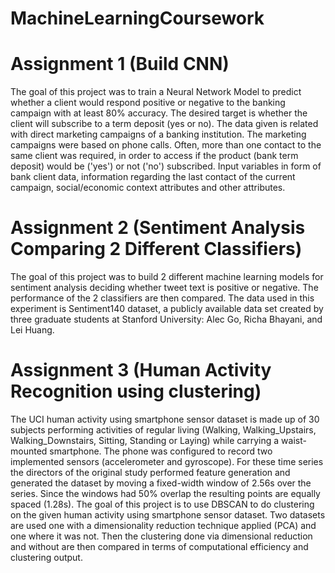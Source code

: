 # MachineLearningCoursework

# Assignment 1 (Build CNN)
The goal of this project was to train a Neural Network Model to predict whether a client would respond positive or negative to the banking campaign with at 
least 80% accuracy. The desired target is whether the client will subscribe to a term deposit (yes or no). The data given is related with direct marketing campaigns
of a banking institution. The marketing campaigns were based on phone calls. Often, more than one contact to the same client was required, in order to access 
if the product (bank term deposit) would be ('yes') or not ('no') subscribed.
Input variables in form of bank client data, information regarding the last contact of the current campaign, social/economic context attributes and other attributes.

# Assignment 2 (Sentiment Analysis Comparing 2 Different Classifiers)
The goal of this project was to build 2 different machine learning models for sentiment analysis deciding whether tweet text is positive or negative. 
The performance of the 2 classifiers are then compared. The data used in this experiment is Sentiment140 dataset, a publicly available data set created by 
three graduate students at Stanford University: Alec Go, Richa Bhayani, and Lei Huang.


# Assignment 3 (Human Activity Recognition using clustering)
The UCI human activity using smartphone sensor dataset is made up of 30 subjects performing activities of regular living (Walking, Walking_Upstairs, Walking_Downstairs, Sitting, Standing or Laying) while carrying a waist-mounted smartphone. The phone was configured to record two implemented sensors (accelerometer and gyroscope). For these time series the directors of the original study performed feature generation and generated the dataset by moving a fixed-width window of 2.56s over the series. Since the windows had 50% overlap the resulting points are equally spaced (1.28s).
The goal of this project is to use DBSCAN to do clustering on the given human activity using smartphone sensor dataset. Two datasets are used one with a dimensionality reduction technique applied (PCA) and one where it was not. Then the clustering done via dimensional reduction and without are then compared in terms of computational efficiency and clustering output.
